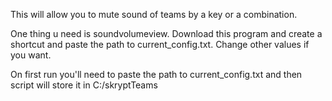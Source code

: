 This will allow you to mute sound of teams by a key or a combination. 

One thing u need is soundvolumeview. Download this program and create a shortcut and paste the path to current_config.txt. Change other values if you want.

On first run you'll need to paste the path to current_config.txt and then script will store it in C:/skryptTeams
